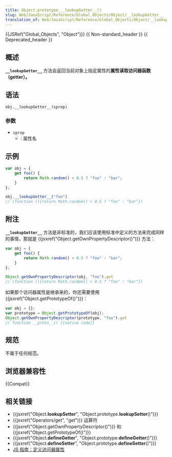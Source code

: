 ```yaml
---
title: Object.prototype.__lookupGetter__()
slug: Web/JavaScript/Reference/Global_Objects/Object/__lookupGetter__
translation_of: Web/JavaScript/Reference/Global_Objects/Object/__lookupGetter__
---
```

{{JSRef("Global_Objects", "Object")}} {{ Non-standard_header }} {{ Deprecated_header }}

## 概述

**`__lookupGetter__`** 方法会返回当前对象上指定属性的**属性读取访问器函数（getter）。**

## 语法

```plain
obj.__lookupGetter__(sprop)
```

### 参数

- `sprop`
  - : 属性名

## 示例

```js
var obj = {
    get foo() {
        return Math.random() > 0.5 ? "foo" : "bar";
    }
};

obj.__lookupGetter__("foo")
// (function (){return Math.random() > 0.5 ? "foo" : "bar"})
```

## 附注

**`__lookupGetter__`** 方法是非标准的，我们应该使用标准中定义的方法来完成同样的事情，那就是 {{jsxref("Object.getOwnPropertyDescriptor()")}} 方法：

```js
var obj = {
    get foo() {
        return Math.random() > 0.5 ? "foo" : "bar";
    }
};

Object.getOwnPropertyDescriptor(obj, "foo").get
// (function (){return Math.random() > 0.5 ? "foo" : "bar"})
```

如果那个访问器属性是继承来的，你还需要使用 {{jsxref("Object.getPrototypeOf()")}}：

```js
var obj = {};
var prototype = Object.getPrototypeOf(obj);
Object.getOwnPropertyDescriptor(prototype, "foo").get
// function __proto__() {[native code]}
```

## 规范

不属于任何规范。

## 浏览器兼容性

{{Compat}}

## 相关链接

- {{jsxref("Object.__lookupSetter__", "Object.prototype.__lookupSetter__()")}}
- {{jsxref("Operators/get", "get")}} 运算符
- {{jsxref("Object.getOwnPropertyDescriptor()")}} 和 {{jsxref("Object.getPrototypeOf()")}}
- {{jsxref("Object.__defineGetter__", "Object.prototype.__defineGetter__()")}}
- {{jsxref("Object.__defineSetter__", "Object.prototype.__defineSetter__()")}}
- [JS 指南：定义访问器属性](/zh-CN/docs/Web/JavaScript/Guide/Working_with_Objects#Defining_getters_and_setters)
